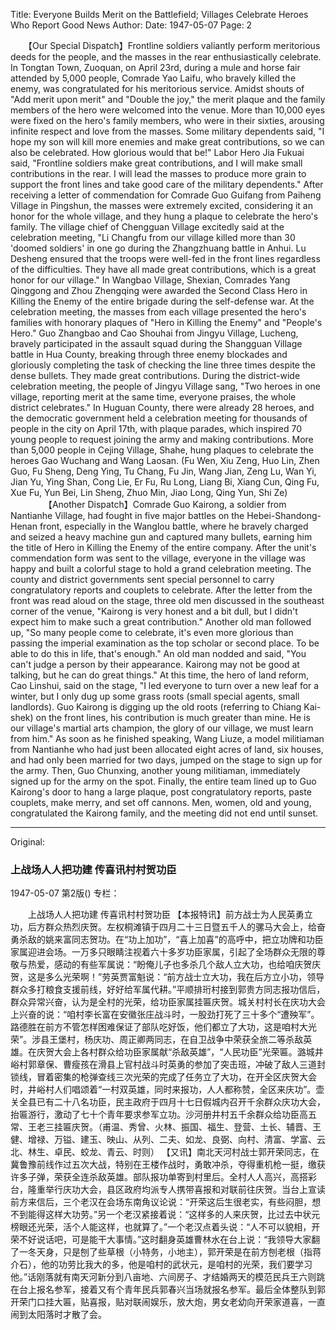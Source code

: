 Title: Everyone Builds Merit on the Battlefield; Villages Celebrate Heroes Who Report Good News
Author:
Date: 1947-05-07
Page: 2

　　【Our Special Dispatch】Frontline soldiers valiantly perform meritorious deeds for the people, and the masses in the rear enthusiastically celebrate. In Tongtan Town, Zuoquan, on April 23rd, during a mule and horse fair attended by 5,000 people, Comrade Yao Laifu, who bravely killed the enemy, was congratulated for his meritorious service. Amidst shouts of "Add merit upon merit" and "Double the joy," the merit plaque and the family members of the hero were welcomed into the venue. More than 10,000 eyes were fixed on the hero's family members, who were in their sixties, arousing infinite respect and love from the masses. Some military dependents said, "I hope my son will kill more enemies and make great contributions, so we can also be celebrated. How glorious would that be!" Labor Hero Jia Fukuai said, "Frontline soldiers make great contributions, and I will make small contributions in the rear. I will lead the masses to produce more grain to support the front lines and take good care of the military dependents." After receiving a letter of commendation for Comrade Guo Guifang from Paiheng Village in Pingshun, the masses were extremely excited, considering it an honor for the whole village, and they hung a plaque to celebrate the hero's family. The village chief of Chengguan Village excitedly said at the celebration meeting, "Li Changfu from our village killed more than 30 'doomed soldiers' in one go during the Zhangzhuang battle in Anhui. Lu Desheng ensured that the troops were well-fed in the front lines regardless of the difficulties. They have all made great contributions, which is a great honor for our village." In Wangbao Village, Shexian, Comrades Yang Qinggong and Zhou Zhengqing were awarded the Second Class Hero in Killing the Enemy of the entire brigade during the self-defense war. At the celebration meeting, the masses from each village presented the hero's families with honorary plaques of "Hero in Killing the Enemy" and "People's Hero." Guo Zhangbao and Cao Shouhai from Jingyu Village, Lucheng, bravely participated in the assault squad during the Shangguan Village battle in Hua County, breaking through three enemy blockades and gloriously completing the task of checking the line three times despite the dense bullets. They made great contributions. During the district-wide celebration meeting, the people of Jingyu Village sang, "Two heroes in one village, reporting merit at the same time, everyone praises, the whole district celebrates." In Huguan County, there were already 28 heroes, and the democratic government held a celebration meeting for thousands of people in the city on April 17th, with plaque parades, which inspired 70 young people to request joining the army and making contributions. More than 5,000 people in Cejing Village, Shahe, hung plaques to celebrate the heroes Gao Wuchang and Wang Laosan. (Fu Wen, Xiu Zeng, Huo Lin, Zhen Guo, Fu Sheng, Deng Ying, Tu Chang, Fu Jin, Wang Jian, Zeng Lu, Wan Yi, Jian Yu, Ying Shan, Cong Lie, Er Fu, Ru Long, Liang Bi, Xiang Cun, Qing Fu, Xue Fu, Yun Bei, Lin Sheng, Zhuo Min, Jiao Long, Qing Yun, Shi Ze)
　　
　　【Another Dispatch】Comrade Guo Kairong, a soldier from Nantianhe Village, had fought in five major battles on the Hebei-Shandong-Henan front, especially in the Wanglou battle, where he bravely charged and seized a heavy machine gun and captured many bullets, earning him the title of Hero in Killing the Enemy of the entire company. After the unit's commendation form was sent to the village, everyone in the village was happy and built a colorful stage to hold a grand celebration meeting. The county and district governments sent special personnel to carry congratulatory reports and couplets to celebrate. After the letter from the front was read aloud on the stage, three old men discussed in the southeast corner of the venue, "Kairong is very honest and a bit dull, but I didn't expect him to make such a great contribution." Another old man followed up, "So many people come to celebrate, it's even more glorious than passing the imperial examination as the top scholar or second place. To be able to do this in life, that's enough." An old man nodded and said, "You can't judge a person by their appearance. Kairong may not be good at talking, but he can do great things." At this time, the hero of land reform, Cao Linshui, said on the stage, "I led everyone to turn over a new leaf for a winter, but I only dug up some grass roots (small special agents, small landlords). Guo Kairong is digging up the old roots (referring to Chiang Kai-shek) on the front lines, his contribution is much greater than mine. He is our village's martial arts champion, the glory of our village, we must learn from him." As soon as he finished speaking, Wang Liuze, a model militiaman from Nantianhe who had just been allocated eight acres of land, six houses, and had only been married for two days, jumped on the stage to sign up for the army. Then, Guo Chunxing, another young militiaman, immediately signed up for the army on the spot. Finally, the entire team lined up to Guo Kairong's door to hang a large plaque, post congratulatory reports, paste couplets, make merry, and set off cannons. Men, women, old and young, congratulated the Kairong family, and the meeting did not end until sunset.



<hr /> 

Original: 


### 上战场人人把功建  传喜讯村村贺功臣

1947-05-07
第2版()
专栏：

　　上战场人人把功建
    传喜讯村村贺功臣
    【本报特讯】前方战士为人民英勇立功，后方群众热烈庆贺。左权桐滩镇于四月二十三日暨五千人的骡马大会上，给奋勇杀敌的姚来富同志贺功。在“功上加功”，“喜上加喜”的高呼中，把立功牌和功臣家属迎进会场。一万多只眼睛注视着六十多岁功臣家属，引起了全场群众无限的尊敬与热爱，感动的有些军属说：“盼俺儿子也多杀几个敌人立大功，也给咱庆贺庆贺，这是多么光荣啊！”劳英贾富魁说：“前方战士立大功，我在后方立小功，领导群众多打粮食支援前线，好好给军属代耕。”平顺排珩村接到郭贵方同志报功信后，群众异常兴奋，认为是全村的光荣，给功臣家属挂匾庆贺。城关村村长在庆功大会上兴奋的说：“咱村李长富在安徽张庄战斗时，一股劲打死了三十多个“遭殃军”。路德胜在前方不管怎样困难保证了部队吃好饭，他们都立了大功，这是咱村大光荣”。涉县王堡村，杨庆功、周正卿两同志，在自卫战争中荣获全旅二等杀敌英雄。在庆贺大会上各村群众给功臣家属献“杀敌英雄”，“人民功臣”光荣匾。潞城井峪村郭章保、曹瘦孩在滑县上官村战斗时英勇的参加了突击班，冲破了敌人三道封锁线，冒着密集的枪弹查线三次光荣的完成了任务立了大功，在开全区庆贺大会时，井峪村人们唱颂着“一村双英雄，同时来报功，人人都称赞，全区来庆功”。壶关全县已有二十八名功臣，民主政府于四月十七日假城内召开千余群众庆功大会，抬匾游行，激动了七十个青年要求参军立功。沙河册井村五千余群众给功臣高五常、王老三挂匾庆贺。（甫温、秀曾、火林、振国、福生、登营、土长、辅晋、王健、增禄、万镒、建玉、映山、从列、二夫、如龙、良弼、向村、清富、学富、云北、林生、卓民、蛟龙、青云、时则）
    【又讯】南北天河村战士郭开荣同志，在冀鲁豫前线作过五次大战，特别在王楼作战时，勇敢冲杀，夺得重机枪一挺，缴获许多子弹，荣获全连杀敌英雄。部队报功单寄到村里后。全村人人高兴，高搭彩台，隆重举行庆功大会，县区政府均派专人携带喜报和对联前往庆贺。当台上宣读前方来信后，三个老汉在会场东南角议论说：“开荣这后生很老实，有些闷胆，想不到能得这样大功劳。”另一个老汉紧接着说：“这样多的人来庆贺，比过去中状元榜眼还光荣，活个人能这样，也就算了。”一个老汉点着头说：“人不可以貌相，开荣不好说话吧，可是能干大事情。”这时翻身英雄曹林水在台上说：“我领导大家翻了一冬天身，只是刨了些草根（小特务，小地主），郭开荣是在前方刨老根（指蒋介石），他的功劳比我大的多，他是咱村的武状元，是咱村的光荣，我们要学习他。”话刚落就有南天河新分到八亩地、六间房子、才结婚两天的模范民兵王六则跳在台上报名参军，接着又有个青年民兵郭春兴当场就报名参军。最后全体整队到郭开荣门口挂大匾，贴喜报，贴对联闹娱乐，放大炮，男女老幼向开荣家道喜，一直闹到太阳落时才散了会。
